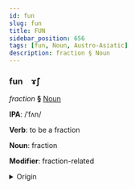 ```yaml
---
id: fun
slug: fun
title: FUN
sidebar_position: 656
tags: [fun, Noun, Austro-Asiatic]
description: fraction § Noun
---
```


### fun&emsp;<span kind="abugida">ɤ̃ʃ</span>

*fraction* **§** [Noun](../../tags/Noun)

**IPA**: /ˈfʌn/

**Verb**: to be a fraction

**Noun**: fraction

**Modifier**: fraction-related

<details>
    <summary>Origin</summary>
    Vietnamese phần [fəŋ˨˩]<br/>
    <em>Austro-Asiatic Language Family</em>
</details>